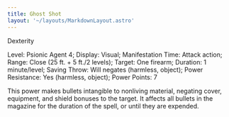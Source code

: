 ```yaml
---
title: Ghost Shot
layout: '~/layouts/MarkdownLayout.astro'
---
```

Dexterity

Level: Psionic Agent 4; Display: Visual; Manifestation Time: Attack action;
Range: Close (25 ft. + 5 ft./2 levels); Target: One firearm; Duration: 1
minute/level; Saving Throw: Will negates (harmless, object); Power Resistance:
Yes (harmless, object); Power Points: 7

This power makes bullets intangible to nonliving material, negating cover,
equipment, and shield bonuses to the target. It affects all bullets in the
magazine for the duration of the spell, or until they are expended.

